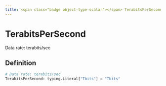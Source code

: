 ```yaml
---
title: <span class="badge object-type-scalar"></span> TerabitsPerSecond
---
```

# <span class="badge object-type-scalar"></span> TerabitsPerSecond

Data rate: terabits/sec

## Definition

```python
# Data rate: terabits/sec
TerabitsPerSecond: typing.Literal["Tbits"] = "Tbits"
```
